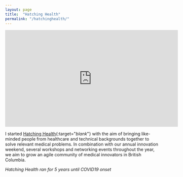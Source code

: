 ```yaml
---
layout: page
title:  "Hatching Health"
permalink: "/hatchinghealth/"
---
```


<iframe width="560" height="315" src="https://www.youtube.com/embed/oMncYaSsohg" frameborder="0" allow="autoplay; encrypted-media" allowfullscreen></iframe>

I started [Hatching Health](https://www.hatchinghealth.ca/){:target="_blank_"} with the aim of bringing like-minded people from healthcare and technical backgrounds together to solve relevant medical problems. In combination with our annual innovation weekend, several workshops and networking events throughout the year, we aim to grow an agile community of medical innovators in British Columbia.

*Hatching Health ran for 5 years until COVID19 onset*  
